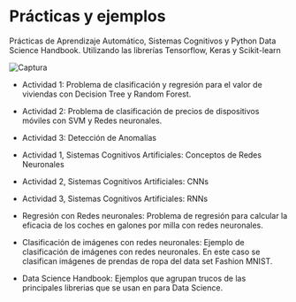 # Prácticas y ejemplos
Prácticas de Aprendizaje Automático, Sistemas Cognitivos y Python Data Science Handbook. Utilizando las librerías Tensorflow, Keras y Scikit-learn

![Captura](https://user-images.githubusercontent.com/9929241/118838976-69067b80-b8c6-11eb-9bd6-ae05232f64ff.PNG)


*  Actividad 1: Problema de clasificación y regresión para el valor de viviendas con Decision Tree y Random Forest.

*  Actividad 2: Problema de clasificación de precios de dispositivos móviles con SVM y Redes neuronales.

*  Actividad 3: Detección de Anomalías

* Actividad 1, Sistemas Cognitivos Artificiales: Conceptos de Redes Neuronales

* Actividad 2, Sistemas Cognitivos Artificiales: CNNs

* Actividad 3, Sistemas Cognitivos Artificiales: RNNs

*  Regresión con Redes neuronales: Problema de regresión para calcular la eficacia de los coches en galones por milla con redes neuronales.

*  Clasificación de imágenes con redes neuronales: Ejemplo de clasificación de imágenes con redes neuronales. En este caso se clasifican imágenes de prendas de ropa del data set Fashion MNIST.
* Data Science Handbook: Ejemplos que agrupan trucos de las principales librerias que se usan en para Data Science. 
